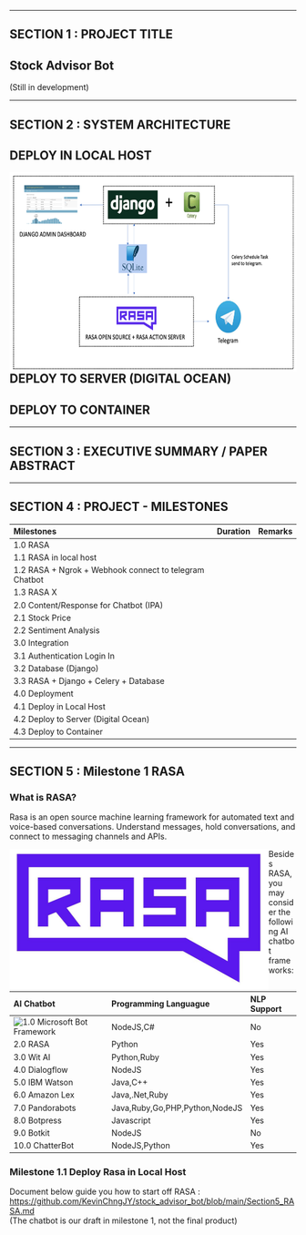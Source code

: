 
---

## SECTION 1 : PROJECT TITLE
## Stock Advisor Bot

(Still in development)

---

## SECTION 2 : SYSTEM ARCHITECTURE 
## DEPLOY IN LOCAL HOST

<img src="https://github.com/KevinChngJY/stock_advisor_bot/blob/main/Image/architecture1.png" width="655" height="350"
     style="float: left; margin-right: 0px;" />
     
## DEPLOY TO SERVER (DIGITAL OCEAN)

## DEPLOY TO CONTAINER

---
## SECTION 3 : EXECUTIVE SUMMARY / PAPER ABSTRACT


---
## SECTION 4 : PROJECT - MILESTONES

| Milestones |  Duration | Remarks |
| :------------ | :-----------------------|:----------------|
| 1.0 RASA |  |  |
| 1.1 RASA in local host|  |  |
| 1.2 RASA + Ngrok + Webhook connect to telegram Chatbot |  |  |
| 1.3 RASA X |  |  |
| 2.0 Content/Response for Chatbot (IPA) |  |  |
| 2.1 Stock Price |  |  |
| 2.2 Sentiment Analysis |  |  |
| 3.0 Integration |  |  |
| 3.1 Authentication Login In | | |
| 3.2 Database (Django) |  |  |
| 3.3 RASA + Django + Celery + Database | | |
| 4.0 Deployment |  |  |
| 4.1 Deploy in Local Host |  |  |
| 4.2 Deploy to Server (Digital Ocean) |  |  |
| 4.3 Deploy to Container |  |  |


---
## SECTION 5 : Milestone 1 RASA

### What is RASA?

Rasa is an open source machine learning framework for automated text and voice-based conversations. Understand messages, hold conversations, and connect to messaging channels and APIs.

<img src="https://github.com/KevinChngJY/stock_advisor_bot/blob/main/Image/rasa.jpeg" width="455" height="250"
     style="float: left; margin-right: 0px;" />
     
Besides RASA, you may consider the following AI chatbot frameworks:

| AI Chatbot |  Programming Languague | NLP Support |
| :------------ | :-----------------------|:----------------|
| ![1.0 Microsoft Bot Framework](https://dev.botframework.com/) | NodeJS,C# | No |
| 2.0 RASA | Python |  Yes |
| 3.0 Wit AI | Python,Ruby | Yes |
| 4.0 Dialogflow | NodeJS | Yes |
| 5.0 IBM Watson| Java,C++ | Yes |
| 6.0 Amazon Lex | Java,.Net,Ruby | Yes |
| 7.0 Pandorabots | Java,Ruby,Go,PHP,Python,NodeJS | Yes |
| 8.0 Botpress | Javascript | Yes |
| 9.0 Botkit | NodeJS | No |
| 10.0 ChatterBot | NodeJS,Python | Yes |

### Milestone 1.1 Deploy Rasa in Local Host

Document below guide you how to start off RASA : <br>
https://github.com/KevinChngJY/stock_advisor_bot/blob/main/Section5_RASA.md <br>
(The chatbot is our draft in milestone 1, not the final product)
